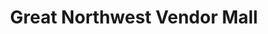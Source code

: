 ---
title: "Great Northwest Vendor Mall"
url: /spokane-valley/great-northwest-vendor-mall/
shop: shop
---